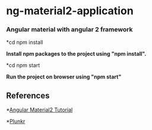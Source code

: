 # ng-material2-application
### Angular material with angular 2 framework

*cd npm install

**Install npm packages to the project using "npm install".**


*cd npm start

**Run the project on browser using "npm start"**


## References

*[Angular Material2 Tutorial](https://alligator.io/angular/angular-material-2/)

*[Plunkr](http://plnkr.co/edit/o077B6uEiiIgkC0S06dd?p=preview)


